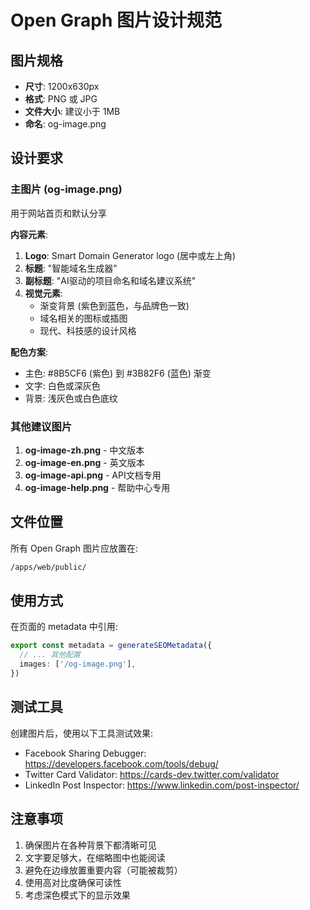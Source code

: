 # Open Graph 图片设计规范

## 图片规格

- **尺寸**: 1200x630px
- **格式**: PNG 或 JPG
- **文件大小**: 建议小于 1MB
- **命名**: og-image.png

## 设计要求

### 主图片 (og-image.png)

用于网站首页和默认分享

**内容元素**:

1. **Logo**: Smart Domain Generator logo (居中或左上角)
2. **标题**: "智能域名生成器"
3. **副标题**: "AI驱动的项目命名和域名建议系统"
4. **视觉元素**:
   - 渐变背景 (紫色到蓝色，与品牌色一致)
   - 域名相关的图标或插图
   - 现代、科技感的设计风格

**配色方案**:

- 主色: #8B5CF6 (紫色) 到 #3B82F6 (蓝色) 渐变
- 文字: 白色或深灰色
- 背景: 浅灰色或白色底纹

### 其他建议图片

1. **og-image-zh.png** - 中文版本
2. **og-image-en.png** - 英文版本
3. **og-image-api.png** - API文档专用
4. **og-image-help.png** - 帮助中心专用

## 文件位置

所有 Open Graph 图片应放置在:

```bash
/apps/web/public/
```

## 使用方式

在页面的 metadata 中引用:

```typescript
export const metadata = generateSEOMetadata({
  // ... 其他配置
  images: ['/og-image.png'],
})
```

## 测试工具

创建图片后，使用以下工具测试效果:

- Facebook Sharing Debugger: <https://developers.facebook.com/tools/debug/>
- Twitter Card Validator: <https://cards-dev.twitter.com/validator>
- LinkedIn Post Inspector: <https://www.linkedin.com/post-inspector/>

## 注意事项

1. 确保图片在各种背景下都清晰可见
2. 文字要足够大，在缩略图中也能阅读
3. 避免在边缘放置重要内容（可能被裁剪）
4. 使用高对比度确保可读性
5. 考虑深色模式下的显示效果

